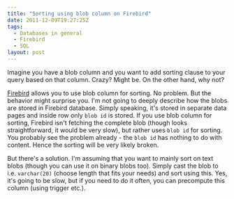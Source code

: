 ```yaml
---
title: "Sorting using blob column on Firebird"
date: 2011-12-09T19:27:25Z
tags:
  - Databases in general
  - Firebird
  - SQL
layout: post
---
```

Imagine you have a blob column and you want to add sorting clause to your query based on that column. Crazy? Might be. On the other hand, why not?

[Firebird][1] allows you to use blob column for sorting. No problem. But the behavior might surprise you. I'm not going to deeply describe how the blobs are stored in Firebird database. Simply speaking, it's stored in separate data pages and inside row only `blob id` is stored. If you use blob column for sorting, Firebird isn't fetching the complete blob (though looks straightforward, it would be very slow), but rather uses `blob id` for sorting. You probably see the problem already - the `blob id` has nothing to do with content. Hence the sorting will be very likely broken.

But there's a solution. I'm assuming that you want to mainly sort on text blobs (though you can use it on binary blobs too). Simply cast the blob to i.e. `varchar(20)` (choose length that fits your needs) and sort using this. Yes, it's going to be slow, but if you need to do it often, you can precompute this column (using trigger etc.).

[1]: http://www.firebirdsql.org